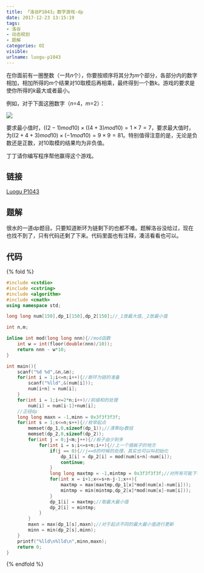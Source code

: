 ```yaml
---
title: 「洛谷P1043」数字游戏-dp
date: 2017-12-23 13:15:19
tags:
- 洛谷
- 动态规划
- 题解
categories: OI
visible:
urlname: luogu-p1043
---
```


在你面前有一圈整数（一共$n$个），你要按顺序将其分为$m$个部分，各部分内的数字相加，相加所得的$m$个结果对10取模后再相乘，最终得到一个数$k$。游戏的要求是使你所得的$k$最大或者最小。
<!-- more -->

例如，对于下面这圈数字（$n$=4，$m$=2）：

![](description.png)

要求最小值时，$((2-1) mod 10)×((4+3) mod 10)=1×7=7$，要求最大值时，为$((2+4+3) mod 10)×(-1 mod 10)=9×9=81$。特别值得注意的是，无论是负数还是正数，对$10$取模的结果均为非负值。

丁丁请你编写程序帮他赢得这个游戏。

## 链接

[Luogu P1043](https://www.luogu.org/problemnew/show/P1043)

## 题解
很水的一道$dp$题目。只要知道断环为链剩下的也都不难。题解洛谷没给过，现在也找不到了，只有代码还剩了下来。代码里面也有注释，凑活看看也可以。


## 代码

{% fold  %}

```cpp
#include <cstdio>
#include <cstring>
#include <algorithm>
#include <cmath>
using namespace std;

long long num[150],dp_1[150],dp_2[150];//_1放最大值,_2放最小值

int n,m;

inline int mod(long long nnn){//mod函数
    int w = int(floor(double(nnn)/10));
    return nnn - w*10;
}

int main(){
    scanf("%d %d",&n,&m);
    for(int i = 1;i<=n;i++){//断环为链的准备
        scanf("%lld",&(num[i]));
        num[i+n] = num[i];
    }
    for(int i = 1;i<=2*n;i++)//前缀和的处理
        num[i] = num[i-1]+num[i];
    //正经dp
    long long maxn = -1,minn = 0x3f3f3f3f;
    for(int s = 1;s<=n;s++){//枚举起点
        memset(dp_1,0,sizeof(dp_1));//清零dp数组
        memset(dp_2,0,sizeof(dp_2));
        for(int j = 0;j<m;j++){//板子由少到多
            for(int i = s;i<=s+n;i++){//上一个插板子的地方
                if(j == 0){//j==0的时候的处理，其实也可以叫初始化
                    dp_1[i] = dp_2[i] = mod(num[s+n]-num[i]);
                    continue;
                }
                long long maxtmp = -1,mintmp = 0x3f3f3f3f;//对所有可能下一状态的遍历，并取最大或最小值
                for(int x = i+1;x<=s+n-j-1;x++){
                    maxtmp = max(maxtmp,dp_1[x]*mod(num[x]-num[i]));
                    mintmp = min(mintmp,dp_2[x]*mod(num[x]-num[i]));
                }
                dp_1[i] = maxtmp;//取最大最小值
                dp_2[i] = mintmp;
            }
        }
        maxn = max(dp_1[s],maxn);//对于起点不同的最大最小值进行更新
        minn = min(dp_2[s],minn);
    }
    printf("%lld\n%lld\n",minn,maxn);
    return 0;
}
```
{% endfold %}

